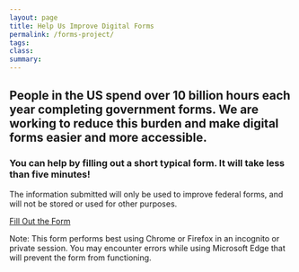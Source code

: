 ```yaml
---
layout: page
title: Help Us Improve Digital Forms
permalink: /forms-project/
tags: 
class:
summary: 
---
```

<left>
<h2>People in the US spend over 10 billion hours each year completing government forms. We are working to reduce this burden and make digital forms easier and more accessible.</h2>
  
<h3>You can help by filling out a short typical form. It will take less than five minutes! </h3>
The information submitted will only be used to improve federal forms, and will not be stored or used for other purposes.
<p><a class="usa-button usa-button--big" href="https://form-oes.app.cloud.gov/">Fill Out the Form</a></p>
</left>
Note: This form performs best using Chrome or Firefox in an incognito or private session. You may encounter errors while using Microsoft Edge that will prevent the form from functioning.



